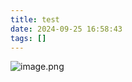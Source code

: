```yaml
---
title: test
date: 2024-09-25 16:58:43
tags: []
---
```

![image.png](https://how-to-1258460161.cos.ap-shanghai.myqcloud.com/how-to/20240910235357.webp)
